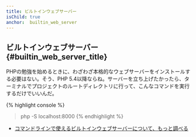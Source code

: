 ```yaml
---
title: ビルトインウェブサーバー
isChild: true
anchor:  builtin_web_server
---
```


## ビルトインウェブサーバー {#builtin_web_server_title}

PHPの勉強を始めるときに、わざわざ本格的なウェブサーバーをインストールする必要はない。そう、PHP 5.4以降ならね。サーバーを立ち上げたかったら、ターミナルでプロジェクトのルートディレクトリに行って、こんなコマンドを実行するだけでいいんだ。

{% highlight console %}
> php -S localhost:8000
{% endhighlight %}

* [コマンドラインで使えるビルトインウェブサーバーについて、もっと調べる][cli-server]


[cli-server]: https://www.php.net/features.commandline.webserver
